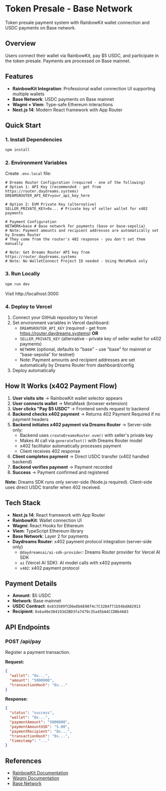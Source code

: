 # Token Presale - Base Network

Token presale payment system with RainbowKit wallet connection and USDC payments on Base network.

## Overview

Users connect their wallet via RainbowKit, pay $5 USDC, and participate in the token presale. Payments are processed on Base mainnet.

## Features

- **RainbowKit Integration**: Professional wallet connection UI supporting multiple wallets
- **Base Network**: USDC payments on Base mainnet
- **Wagmi + Viem**: Type-safe Ethereum interactions
- **Next.js 14**: Modern React framework with App Router

## Quick Start

### 1. Install Dependencies

```bash
npm install
```

### 2. Environment Variables

Create `.env.local` file:

```env
# Dreams Router Configuration (required - one of the following)
# Option 1: API Key (recommended - get from https://router.daydreams.systems)
DREAMSROUTER_API_KEY=your_api_key_here

# Option 2: EVM Private Key (alternative)
SELLER_PRIVATE_KEY=0x... # Private key of seller wallet for x402 payments

# Payment Configuration
NETWORK=base # Base network for payments (base or base-sepolia)
# Note: Payment amounts and recipient addresses are automatically set by Dreams Router
# They come from the router's 402 response - you don't set them manually

# Note: Get Dreams Router API key from https://router.daydreams.systems
# Note: No WalletConnect Project ID needed - Using MetaMask only
```

### 3. Run Locally

```bash
npm run dev
```

Visit http://localhost:3000

### 4. Deploy to Vercel

1. Connect your GitHub repository to Vercel
2. Set environment variables in Vercel dashboard:
   - `DREAMSROUTER_API_KEY` (required - get from https://router.daydreams.systems) **OR**
   - `SELLER_PRIVATE_KEY` (alternative - private key of seller wallet for x402 payments)
   - `NETWORK` (optional, defaults to "base" - use "base" for mainnet or "base-sepolia" for testnet)
   - Note: Payment amounts and recipient addresses are set automatically by Dreams Router from dashboard/config
3. Deploy automatically

## How It Works (x402 Payment Flow)

1. **User visits site** → RainbowKit wallet selector appears
2. **User connects wallet** → MetaMask (browser extension)
3. **User clicks "Pay $5 USDC"** → Frontend sends request to backend
4. **Backend checks x402 payment** → Returns 402 Payment Required if no payment headers
5. **Backend initiates x402 payment via Dreams Router** → Server-side only:
   - Backend uses `createDreamsRouter.evm()` with seller's private key
   - Makes AI call via `generateText()` with Dreams Router model
   - x402 facilitator automatically processes payment
   - Client receives 402 response
6. **Client completes payment** → Direct USDC transfer (x402 handled backend)
7. **Backend verifies payment** → Payment recorded
8. **Success** → Payment confirmed and registered

**Note:** Dreams SDK runs only server-side (Node.js required). Client-side uses direct USDC transfer when 402 received.

## Tech Stack

- **Next.js 14**: React framework with App Router
- **RainbowKit**: Wallet connection UI
- **Wagmi**: React Hooks for Ethereum
- **Viem**: TypeScript Ethereum library
- **Base Network**: Layer 2 for payments
- **Daydreams Router**: x402 payment protocol integration (server-side only)
  - `@daydreamsai/ai-sdk-provider`: Dreams Router provider for Vercel AI SDK
  - `ai` (Vercel AI SDK): AI model calls with x402 payments
  - `x402`: x402 payment protocol

## Payment Details

- **Amount**: $5 USDC
- **Network**: Base mainnet
- **USDC Contract**: `0x833589fCD6eDb6E08f4c7C32D4f71b54bdA02913`
- **Recipient**: `0x6a40e304193d2BD3fa7479c35a45bA4CCDBb4683`

## API Endpoints

### POST /api/pay

Register a payment transaction.

**Request:**
```json
{
  "wallet": "0x...",
  "amount": "5000000",
  "transactionHash": "0x..."
}
```

**Response:**
```json
{
  "status": "success",
  "wallet": "0x...",
  "paymentAmount": "5000000",
  "paymentAmountUSD": "5.00",
  "paymentRecipient": "0x...",
  "transactionHash": "0x...",
  "timestamp": "..."
}
```

## References

- [RainbowKit Documentation](https://rainbowkit.com/tr/docs/installation)
- [Wagmi Documentation](https://wagmi.sh)
- [Base Network](https://base.org)
